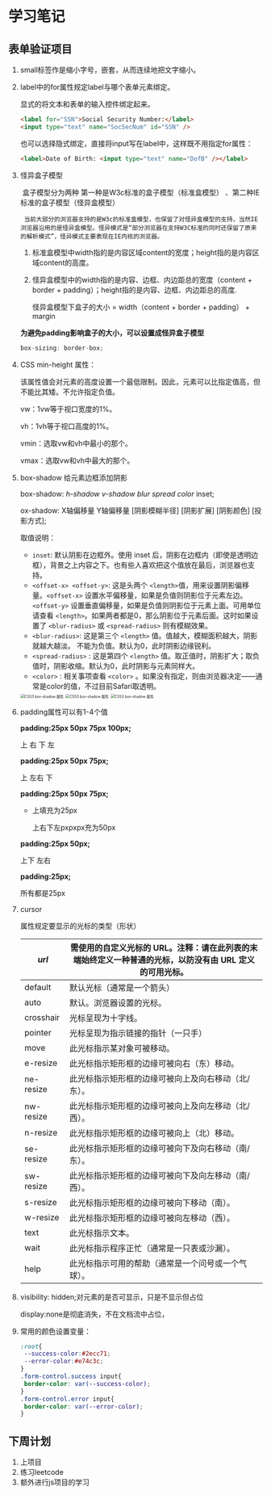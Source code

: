 # 学习笔记

## 表单验证项目 

1. small标签作是缩小字号，嵌套，从而连续地把文字缩小。

2. label中的for属性规定label与哪个表单元素绑定。

   显式的将文本和表单的输入控件绑定起来。

   ```html
   <label for="SSN">Social Security Number:</label>
   <input type="text" name="SocSecNum" id="SSN" />
   ```

   也可以选择隐式绑定，直接将input写在label中，这样既不用指定for属性：

   ```html
   <label>Date of Birth: <input type="text" name="DofB" /></label>
   ```

3. 怪异盒子模型

   ​	盒子模型分为两种 第一种是W3c标准的盒子模型（标准盒模型） 、第二种IE标准的盒子模型（怪异盒模型）

    	当前大部分的浏览器支持的是W3c的标准盒模型，也保留了对怪异盒模型的支持，当然IE浏览器沿用的是怪异盒模型。怪异模式是“部分浏览器在支持W3C标准的同时还保留了原来的解析模式”，怪异模式主要表现在IE内核的浏览器。

   1. 标准盒模型中width指的是内容区域content的宽度；height指的是内容区域content的高度。

   2. 怪异盒模型中的width指的是内容、边框、内边距总的宽度（content + border + padding）；height指的是内容、边框、内边距总的高度.

      怪异盒模型下盒子的大小 = width（content + border + padding） + margin

   ​	**为避免padding影响盒子的大小，可以设置成怪异盒子模型**

   ```js
   box-sizing: border-box;
   ```

4. CSS min-height 属性：

   该属性值会对元素的高度设置一个最低限制。因此，元素可以比指定值高，但不能比其矮。不允许指定负值。

   vw：1vw等于视口宽度的1%。

   vh：1vh等于视口高度的1%。

   vmin：选取vw和vh中最小的那个。

   vmax：选取vw和vh中最大的那个。

5. box-shadow 给元素边框添加阴影

   box-shadow: *h-shadow v-shadow blur spread color* inset;

   ox-shadow: X轴偏移量 Y轴偏移量 [阴影模糊半径] [阴影扩展] [阴影颜色] [投影方式]; 

   取值说明：

   - `inset`: 默认阴影在边框外。使用 inset 后，阴影在边框内（即使是透明边框），背景之上内容之下。也有些人喜欢把这个值放在最后，浏览器也支持。
   - `<offset-x> <offset-y>`: 这是头两个 `<length>`值，用来设置阴影偏移量。`<offset-x>` 设置水平偏移量，如果是负值则阴影位于元素左边。 `<offset-y>` 设置垂直偏移量，如果是负值则阴影位于元素上面。可用单位请查看 `<length>`。如果两者都是0，那么阴影位于元素后面。这时如果设置了 `<blur-radius>` 或 `<spread-radius>` 则有模糊效果。
   - `<blur-radius>`: 这是第三个 `<length>` 值。值越大，模糊面积越大，阴影就越大越淡。 不能为负值。默认为0，此时阴影边缘锐利。
   - `<spread-radius>` : 这是第四个 `<length>` 值。取正值时，阴影扩大；取负值时，阴影收缩。默认为0，此时阴影与元素同样大。
   - `<color>` : 相关事项查看 `<color>` 。如果没有指定，则由浏览器决定——通常是color的值，不过目前Safari取透明。

   <img src="https://www.html.cn/newimg88/2018/07/syntax-1.png" alt="CSS3 box-shadow 属性" style="zoom:50%;" />

   <img src="https://www.html.cn/newimg88/2018/07/syntax-2.png" alt="CSS3 box-shadow 属性" style="zoom:50%;" />

   <img src="https://www.html.cn/newimg88/2018/07/syntax-3.png" alt="CSS3 box-shadow 属性" style="zoom:50%;" />

6. padding属性可以有1-4个值

    **padding:25px 50px 75px 100px;**

   上 右 下 左

    **padding:25px 50px 75px;**

   上 左右 下

    **padding:25px 50px 75px;**

   - 上填充为25px

     上右下左pxpxpx充为50px

     

    **padding:25px 50px;**

   上下 左右

    **padding:25px;**

   所有都是25px

7. cursor

   属性规定要显示的光标的类型（形状）

   | *url*     | 需使用的自定义光标的 URL。注释：请在此列表的末端始终定义一种普通的光标，以防没有由 URL 定义的可用光标。 |
   | --------- | ------------------------------------------------------------ |
   | default   | 默认光标（通常是一个箭头）                                   |
   | auto      | 默认。浏览器设置的光标。                                     |
   | crosshair | 光标呈现为十字线。                                           |
   | pointer   | 光标呈现为指示链接的指针（一只手）                           |
   | move      | 此光标指示某对象可被移动。                                   |
   | e-resize  | 此光标指示矩形框的边缘可被向右（东）移动。                   |
   | ne-resize | 此光标指示矩形框的边缘可被向上及向右移动（北/东）。          |
   | nw-resize | 此光标指示矩形框的边缘可被向上及向左移动（北/西）。          |
   | n-resize  | 此光标指示矩形框的边缘可被向上（北）移动。                   |
   | se-resize | 此光标指示矩形框的边缘可被向下及向右移动（南/东）。          |
   | sw-resize | 此光标指示矩形框的边缘可被向下及向左移动（南/西）。          |
   | s-resize  | 此光标指示矩形框的边缘可被向下移动（南）。                   |
   | w-resize  | 此光标指示矩形框的边缘可被向左移动（西）。                   |
   | text      | 此光标指示文本。                                             |
   | wait      | 此光标指示程序正忙（通常是一只表或沙漏）。                   |
   | help      | 此光标指示可用的帮助（通常是一个问号或一个气球）。           |

8. visibility: hidden;对元素的是否可显示，只是不显示但占位

   display:none是彻底消失，不在文档流中占位，

9. 常用的颜色设置变量：

   ```css
   :root{
   	--success-color:#2ecc71;
   	--error-color:#e74c3c;
   }
   .form-control.success input{
   	border-color: var(--success-color);
   }
   .form-control.error input{
   	border-color: var(--error-color);
   }
   ```

## 下周计划

1. 上项目
2. 练习leetcode
3. 额外进行js项目的学习

